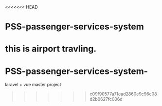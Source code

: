 <<<<<<< HEAD
# PSS-passenger-services-system
this is airport travling.
=======
# PSS-passenger-services-system-
laravel + vue master project 
>>>>>>> c09f90577a71ead2860e9c96c08d2b0627fc006d
